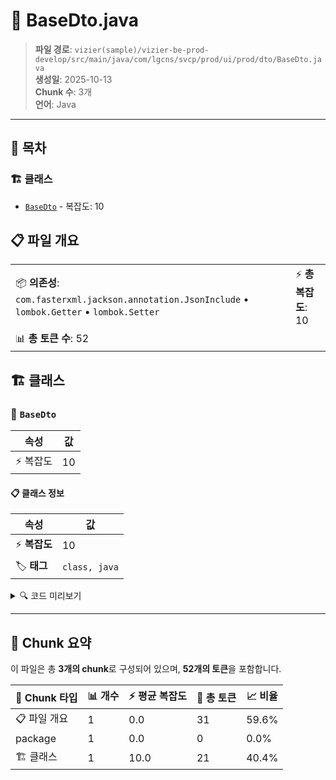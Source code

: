 # 📄 BaseDto.java

> **파일 경로**: `vizier(sample)/vizier-be-prod-develop/src/main/java/com/lgcns/svcp/prod/ui/prod/dto/BaseDto.java`  
> **생성일**: 2025-10-13  
> **Chunk 수**: 3개  
> **언어**: Java
---

## 📑 목차

### 🏗️ 클래스
- [`BaseDto`](#class-basedto) - 복잡도: 10

## 📋 파일 개요

| | |
|--|--|
| 📦 **의존성**: `com.fasterxml.jackson.annotation.JsonInclude` • `lombok.Getter` • `lombok.Setter` | ⚡ **총 복잡도**: 10 |
| 📊 **총 토큰 수**: 52 |  |



## 🏗️ 클래스

### <a id="class-basedto"></a>🎯 `BaseDto`

| 속성 | 값 |
|------|----|
| ⚡ 복잡도 | 10 |



#### 📋 클래스 정보

| 속성 | 값 |
|------|----|
| ⚡ **복잡도** | 10 || 📍 **라인 범위** | 10-10 |
| 🏷️ **태그** | `class, java` |

<details>
<summary>🔍 코드 미리보기</summary>

```java
public class BaseDto {
	@JsonInclude(JsonInclude.Include.NON_NULL)
	private String rgstUser;

	@JsonInclude(JsonInclude.Include.NON_NULL)
	private String rgstDtm;

	@JsonInclude(JsonInclude.Include.NON_NULL)
	private String updUser;

	@JsonInclude(JsonInclude.Include.NON_NULL)
	private String updDtm;
}...
```

**Chunk 정보**
- 🆔 **ID**: `c58074154618`
- 📍 **라인**: 10-10
- 📊 **토큰**: 21
- 🏷️ **태그**: `class, java`

</details>

---





## 🧩 Chunk 요약

이 파일은 총 **3개의 chunk**로 구성되어 있으며, **52개의 토큰**을 포함합니다.

| 🧩 Chunk 타입 | 📊 개수 | ⚡ 평균 복잡도 | 📝 총 토큰 | 📈 비율 |
|---------------|--------|-------------|----------|--------|
| 📋 파일 개요 | 1 | 0.0 | 31 | 59.6% |
| package | 1 | 0.0 | 0 | 0.0% |
| 🏗️ 클래스 | 1 | 10.0 | 21 | 40.4% |

